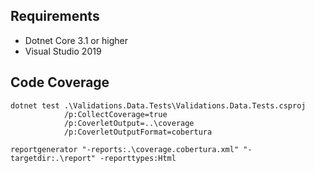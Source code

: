 ## Requirements
* Dotnet Core 3.1 or higher 
* Visual Studio 2019

## Code Coverage
```
dotnet test .\Validations.Data.Tests\Validations.Data.Tests.csproj 
            /p:CollectCoverage=true 
            /p:CoverletOutput=..\coverage 
            /p:CoverletOutputFormat=cobertura 

reportgenerator "-reports:.\coverage.cobertura.xml" "-targetdir:.\report" -reporttypes:Html
```